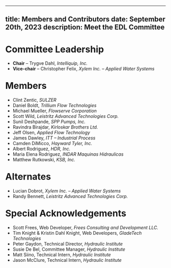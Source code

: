 -----
title: Members and Contributors
date:  September 20th, 2023
description: Meet the EDL Committee
-----
<div>
<h1>Committee Leadership</h1>
<ul>
<li><b>Chair</b> – Trygve Dahl, <i>Intelliquip, Inc.</i></li>
<li><b>Vice-chair</b> – Christopher Felix, <i>Xylem Inc. – Applied Water Systems</i></li>
</ul>
</div>
<div>
<h1 style='margin-top:1em;'>Members</h1>
<ul>
<li>Clint Zentic, <i>SULZER</i></li>
<li>Daniel Boldt, <i>Trillium Flow Technologies</i></li>
<li>Michael Mueller, <i>Flowserve Corporation</i></li>
<li>Scott Wild, <i>Leistritz Advanced Technologies Corp.</i></li>
<li>Sunil Deshpande, <i>SPP Pumps, Inc.</i></li>
<li>Ravindra Birajdar, <i>Kirloskar Brothers Ltd.</i></li>
<li>Jeff Olsen, <i>Applied Flow Technology</i></li>
<li>James Dawley, <i>ITT – Industrial Process</i></li>
<li>Camden DiMicco, <i>Hayward Tyler, Inc.</i></li>
<li>Albert Rodriguez, <i>HDR, Inc.</i></li>
<li>Maria Elena Rodriguez, <i>INDAR Maquinas Hidraulicas</i></li>
<li>Matthew Rutkowski, <i>KSB, Inc.</i></li>
</ul>
</div>
<div>
<h1 style='margin-top:1em;'>Alternates</h1>
<ul>
<li>Lucian Dobrot, <i>Xylem Inc. – Applied Water Systems</i></li>
<li>Randy Bennett, <i>Leistritz Advanced Technologies Corp.</i></li>
</ul>
</div>
<div>
<h1 style='margin-top:1em;'>Special Acknowledgements</h1>
<ul>
<li>Scott Frees, Web Developer, <i>Frees Consulting and Development LLC.</i></li>
<li>Tim Knight & Kristin Dahl Knight, Web Developers, <i>GladeTech Technologies</i></li>
<li>Peter Gaydon, Technical Director, <i>Hydraulic Institute</i></li>
<li>Susie De Bel, Committee Manager, <i>Hydraulic Institute</i></li>
<li>Matt Siino, Technical Intern, <i>Hydraulic Institute</i></li>
<li>Jason McClure, Technical Intern, <i>Hydraulic Institute</i></li>
</ul>
</div>